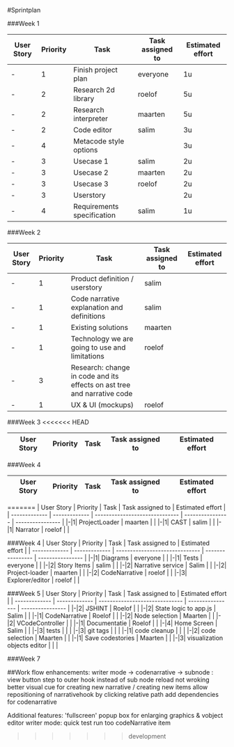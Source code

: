 #Sprintplan

###Week 1

| User Story    | Priority      | Task                           | Task assigned to | Estimated effort |
| ------------- | ------------- | ------------------------------ | ---------------- | ---------------- |
|-|1| Finish project plan | everyone | 1u |
|-|2| Research 2d library| roelof | 5u |
|-|2| Research interpreter| maarten | 5u | 
|-|2| Code editor| salim | 3u | 
|-|4| Metacode style options | | 3u |
|-|3| Usecase 1 | salim | 2u |
|-|3| Usecase 2 | maarten | 2u |
|-|3| Usecase 3 | roelof | 2u |
|-|3| Userstory |  | 2u |
|-|4| Requirements specification | salim | 1u |

###Week 2

| User Story    | Priority      | Task                           | Task assigned to | Estimated effort |
| ------------- | ------------- | ------------------------------ | ---------------- | ---------------- |
|-|1| Product definition / userstory | salim |  |
|-|1| Code narrative explanation and definitions | salim |  |
|-|1| Existing solutions | maarten |  |
|-|1| Technology we are going to use and limitations | roelof |  |
|-|3| Research: change in code and its effects on ast tree and narrative code |  |  |
|-|1| UX & UI (mockups) | roelof |  |

###Week 3
<<<<<<< HEAD

| User Story    | Priority      | Task                           | Task assigned to | Estimated effort |
| ------------- | ------------- | ------------------------------ | ---------------- | ---------------- |


###Week 4

| User Story    | Priority      | Task                           | Task assigned to | Estimated effort |
| ------------- | ------------- | ------------------------------ | ---------------- | ---------------- |
=======
| User Story    | Priority      | Task                           | Task assigned to | Estimated effort |
| ------------- | ------------- | ------------------------------ | ---------------- | ---------------- |
|-|1| ProjectLoader | maarten |  |
|-|1| CAST  | salim |  |
|-|1| Narrator | roelof |  |

###Week 4 
| User Story    | Priority      | Task                           | Task assigned to | Estimated effort |
| ------------- | ------------- | ------------------------------ | ---------------- | ---------------- |
|-|1| Diagrams | everyone |  |
|-|1| Tests | everyone |  |
|-|2| Story Items | salim |  |
|-|2| Narrative service | Salim |  |
|-|2| Project-loader  | maarten |  |
|-|2| CodeNarrative | roelof |  |
|-|3| Explorer/editor | roelof |  |

###Week 5
| User Story    | Priority      | Task                           | Task assigned to | Estimated effort |
| ------------- | ------------- | ------------------------------ | ---------------- | ---------------- |
|-|2| JSHINT | Roelof |  |
|-|2| State logic to app.js | Salim |  |
|-|1| CodeNarrative | Roelof |  |
|-|2| Node selection | Maarten |  |
|-|2| VCodeController |   |
|-|1| Documentatie | Roelof |  |
|-|4| Home Screen | Salim |  |
|-|3| tests |   | |
|-|3| git tags |   | |
|-|1| code cleanup |    | |
|-|2| code selection | Maarten  |  |
|-|1| Save codestories | Maarten  |  |
|-|3| visualization objects editor |  |  |



###Week 7 

##Work flow enhancements:
writer mode -> codenarrative -> subnode :  view button step to outer hook instead of sub node
reload not wroking
better visual cue for creating new narrative / creating new items 
allow repositioning of narrativehook by clicking relative path 
add dependencies for codenarrative 


Additional features:
'fullscreen' popup box for enlarging graphics & vobject editor
writer mode: quick test run too codeNarrative item


>>>>>>> development
